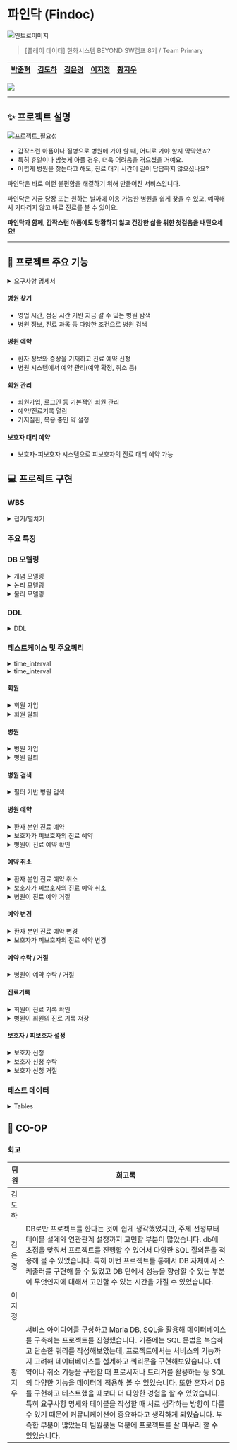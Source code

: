 # 파인닥 (Findoc)

![인트로이미지](https://github.com/beyond-sw-camp/be08-1st-primary-findoc/assets/28796063/ac7970ba-df03-4250-b755-364d25dc31ac)

> [플레이 데이터] 한화시스템 BEYOND SW캠프 8기 / Team Primary
  
|[박준혁](https://github.com/monet2155) | [김도하](https://github.com/esueng) | [김은경](https://github.com/kuk329) | [이지정](https://github.com/leejijung) | [황지우](https://github.com/jbr1tr) |
|------------------------------------------|--------------------------------------|------------------------------------------|-----------------------------------|-------------------------------------|

<!-- 기술 스택 (아이콘) -->
<img src="https://img.shields.io/badge/mariaDB-003545?style=for-the-badge&logo=mariaDB&logoColor=white">


<!-- 🎬[Demo 시연영상](https://www.youtube.com/watch?v=dhMrKTwNI8U&lc=UgzCJR3WxkvsckRyyO94AaABAg&ab_channel=%EB%94%B0%EB%9D%BC%ED%95%98%EB%A9%B4%EC%84%9C%EB%B0%B0%EC%9A%B0%EB%8A%94IT)   
📃[프로젝트 회고록](블로그주소)
-->

----------

## ✨ 프로젝트 설명

![프로젝트_필요성](https://github.com/beyond-sw-camp/be08-1st-primary-findoc/assets/28796063/099759b4-0509-4d3e-bd20-49a8f6b8cacb)

- 갑작스런 아픔이나 질병으로 병원에 가야 할 때, 어디로 가야 할지 막막했죠?
- 특히 휴일이나 밤늦게 아플 경우, 더욱 어려움을 겪으셨을 거예요.
- 어렵게 병원을 찾는다고 해도, 진료 대기 시간이 길어 답답하지 않으셨나요?

파인닥은 바로 이런 불편함을 해결하기 위해 만들어진 서비스입니다.

파인닥은 지금 당장 또는 원하는 날짜에 이용 가능한 병원을 쉽게 찾을 수 있고, 예약해서 기다리지 않고 바로 진료를 볼 수 있어요.

**파인닥과 함께, 갑작스런 아픔에도 당황하지 않고 건강한 삶을 위한 첫걸음을 내딛으세요!**

----------

## 🐧 프로젝트 주요 기능
<details>
	<summary>요구사항 명세서</summary>
	
 ![image](https://github.com/beyond-sw-camp/be08-1st-primary-findoc/assets/96649881/492654b2-0f72-496c-994e-8edd8dcbb1f5)
<br>
[요구사항 명세](https://docs.google.com/spreadsheets/d/1-901JV0erwZaMJBfVRsbWhYAnOgtMyhiOb7uzIzZk0g/edit#gid=0)
</details>


#### 병원 찾기
- 영업 시간, 점심 시간 기반 지금 갈 수 있는 병원 탐색
- 병원 정보, 진료 과목 등 다양한 조건으로 병원 검색
#### 병원 예약
- 환자 정보와 증상을 기재하고 진료 예약 신청
- 병원 시스템에서 예약 관리(예약 확정, 취소 등)
#### 회원 관리
- 회원가입, 로그인 등 기본적인 회원 관리
- 예약/진료기록 열람
- 기저질환, 복용 중인 약 설정
#### 보호자 대리 예약
- 보호자-피보호자 시스템으로 피보호자의 진료 대리 예약 가능

## 💻 프로젝트 구현
<!-- 구동 움짤 -->
### WBS
<details>
  <summary>접기/펼치기
    
  </summary>
  https://docs.google.com/spreadsheets/d/1hpVTMaa_74JfIQDtYtLpZEWX7O0yWWgvPrazUaNrMxc/edit#gid=1835326347
  
  ![wbs](https://github.com/beyond-sw-camp/be08-1st-primary-findoc/assets/96649881/6ed5b4dd-06af-4889-93bd-82d9ee2614ea)

</details>


### 주요 특징

### DB 모델링
<details>
  <summary> <span class="summary-header">개념 모델링</span></summary>

  ![erd_gn](https://github.com/beyond-sw-camp/be08-1st-primary-findoc/assets/96649881/edbb8c5c-306c-4dd6-978a-e0291d34e5a2)

</details>
<details>
  <summary> <span class="summary-header">논리 모델링</span></summary>

  ![ERD_logical_findoc](https://github.com/beyond-sw-camp/be08-1st-primary-findoc/assets/96649881/2e084a49-68a6-4191-96d7-06a3a5583527)

</details>
<details>
  <summary> <span class="summary-header">물리 모델링</span></summary>

  ![ERD_physical_findoc](https://github.com/beyond-sw-camp/be08-1st-primary-findoc/assets/96649881/d4f78a01-21e8-408e-8340-bde06e37b678)

</details>

  
### DDL
  <details>
  <summary>DDL</summary>
  <div>
	  
		# 회원 테이블
		CREATE TABLE `user` (
			`user_no`	INT AUTO_INCREMENT PRIMARY KEY,											-- 유저 식별번호
			`user_id`	VARCHAR(20)	NOT NULL UNIQUE,										-- 유저 ID
			`user_pwd`	VARCHAR(20)	NOT NULL,											-- 유저 Password
			`user_name`	VARCHAR(20)	NOT NULL,											-- 유저 이름
			`user_birthdate`	DATE NOT NULL,												-- 유저 생년월일
			`user_addr`	VARCHAR(50)	NULL,												-- 유저 주소
			`user_phone`	VARCHAR(15)	NOT NULL UNIQUE,										-- 유저 전화번호
			`user_enrolldate`	DATE	NOT NULL	DEFAULT CURDATE(),								-- 유저 회원가입일
			`user_disease`	VARCHAR(50),													-- 유저 기저질환
			`user_medicine`	VARCHAR(50),													-- 유저 복용중인 약
			`user_secession`	ENUM('activate', 'deactivate', 'suspended')	NOT NULL	DEFAULT 'activate',			-- 유저 탈퇴여부(활성화, 비활성화, 정지)
			`secession_date`	DATETIME												-- 유저 탈퇴날짜
		);
		
		
		# 보호자/피보호자 테이블
		CREATE TABLE `guardian` (
			`guard_no`	INT	NOT NULL REFERENCES user(`user_no`)								-- 보호자(유저 식별번호)
			`ward_no`	INT	NOT NULL REFERENCES user(`user_no`),								-- 피보호자(유저 식별번호)
			`guard_relationship`	VARCHAR(20)	NULL,										-- 보호자/피보호자 관계
			`guard_allowed`	ENUM('waiting', 'completed', 'rejected')	NOT NULL	DEFAULT 'waiting',			-- 보호자/피보호자 신청 상태(대기, 연결완료, 거절)
			PRIMARY KEY(guard_no, ward_no)
		);
		
		
		# 병원 테이블
		CREATE TABLE `hospital` (
			`hosp_no`	INT AUTO_INCREMENT	PRIMARY KEY,									-- 병원 유저 식별번호
			`hosp_id`	VARCHAR(20)	NOT NULL UNIQUE,									-- 병원 유저  ID
			`hosp_pwd`	VARCHAR(20)	NOT NULL,										-- 병원 유저 Password
			`hosp_name`	VARCHAR(30)	NOT NULL,										-- 병원 이름
			`hosp_phone`	VARCHAR(15)	NULL UNIQUE,										-- 병원 전화번호
			`hosp_secession` ENUM('activate', 'deactivate', 'suspended') NOT NULL	DEFAULT 'activate',				-- 병원 유저 탈퇴 여부(활성화, 비활성화, 정지)
			`secession_date` DATETIM												-- 병원 유저 탈퇴날짜
		);
		
		
		# 병원 위치정보 테이블
		CREATE TABLE `location` (
		   `loc_no` INT AUTO_INCREMENT PRIMARY KEY,							-- 병원 위치정보 식별 번호
			`loc_addr`	VARCHAR(100)	NOT NULL UNIQUE,					-- 병원 주소
			`loc_lat`	DOUBLE	NOT NULL,							-- 병원 위도
			`loc_long`	DOUBLE	NOT NULL,							-- 병원 경도
			`hosp_no`	INT	NOT NULL REFERENCES `hospital`(`hosp_no`)			-- 병원 식별 번호
		);
		
		
		
		# 병원 공지사항 테이블
		CREATE TABLE `notice` (
		   `notice_no` INT AUTO_INCREMENT PRIMARY KEY,								-- 공지사항 식별 번호
			`notice_datetime`	DATETIME	NOT NULL	DEFAULT CURTIME(),			-- 공지사항 입력 날짜
			`notice_body`	VARCHAR(300)	NOT NULL,							-- 공지사항 내용
			`hosp_no`	INT	NOT NULL REFERENCES hospital(`hosp_no`)					-- 병원 식별번호
		);
		
		
		# 병원 시설 테이블
		CREATE TABLE `facility` (
		   `facility_no` INT AUTO_INCREMENT PRIMARY KEY,					-- 시설 식별 번호
			`facility_name`	VARCHAR(50)	NOT NULL,					-- 병원 시설 이름
			`hosp_no`	INT	NOT NULL REFERENCES hospital(`hosp_no`)			-- 병원 식별 번호
		);
		
		
		# 병원 장비 테이블
		CREATE TABLE `equipment` (
		   `equipment_no` INT AUTO_INCREMENT PRIMARY KEY,				-- 테이블 pk
			`equipment_name`	VARCHAR(50)	NOT NULL,			-- 병원 장비 이름
			`hosp_no`	INT	NOT NULL REFERENCES hospital(`hosp_no`)		-- 병원 식별 번호
		);
		
		
		# 의사 진료과목 목록 테이블
		CREATE TABLE `department` (
			`dept_id`	VARCHAR(10)	PRIMARY KEY,		-- 진료과 ID
			`dept_name`	VARCHAR(30)	NOT NULL		-- 진료과 이름
		);
		
		
		# 의사 테이블
		CREATE TABLE `doctor` (
		    `doctor_no`    INT AUTO_INCREMENT PRIMARY KEY,				-- 의사 식별 번호
		    `hosp_no`    INT    NOT NULL REFERENCES `hospital`(`hosp_no`),		-- 병원 식별 번호
		    `doctor_name` VARCHAR(40) NOT NULL,						-- 의사 이름
		    `doctor_gender` ENUM('F', 'M') NULL						-- 의사 성별
		);
		
		
		# 의사의 진료과목, 진료실 테이블
		CREATE TABLE `doctor_dept` (
			`docdept_no`	INT	AUTO_INCREMENT	PRIMARY KEY,					-- 의사_진료과 식별 번호
			`doctor_no`	INT	NOT NULL REFERENCES doctor(`doctor_no`),			-- 의사 식별번호
			`dept_id`	VARCHAR(10)	NOT NULL	REFERENCES department(`dept_id`),	-- 진료과목 ID
			`docdept_room` VARCHAR(20)								-- 의사 진료실명
		);
		
		# 의사 진료시간 테이블
		CREATE TABLE `worktime` (
		   `worktime_no` INT AUTO_INCREMENT PRIMARY KEY,					-- 테이블 pk
			`worktime_start`	DATETIME	NOT NULL,				-- 의사 진료 시작 시간
			`worktime_end`	DATETIME	NOT NULL,					-- 의사 진료 종료 시간
			`doctor_no`	INT	NOT NULL REFERENCES doctor(`doctor_no`)			-- 의사 식별 번호
		);
		
		
		# 예약 테이블
		CREATE TABLE `appointment` (
			`appt_no`	INT AUTO_INCREMENT	PRIMARY KEY,								-- 예약 식별 번호
			`appt_date`	DATETIME	NOT NULL,									-- 예약 날짜시간
			`appt_status`	ENUM('waiting', 'accepted', 'rejected', 'complete')	NOT NULL	DEFAULT 'waiting',	-- 예약 상태(대기, 승인, 거절, 진료완료)
			`appt_symptom`	VARCHAR(50)	NULL,										-- 예약 증상
			`user_no`	INT	NOT NULL REFERENCES `user`(`user_no`),							-- 유저 식별 번호
			`hosp_no`	INT	NOT NULL REFERENCES hospital(`hosp_no`),						-- 병원 식별 번호
			`doctor_no`	INT	NOT NULL REFERENCES doctor(`doctor_no`),						-- 의사 식별 번호
			`guard_ID` VARCHAR(20),												-- 보호자 ID
			`ward_ID` VARCHAR(20)												-- 피보호자 ID
		);
		
		
		# 진료기록 테이블
		CREATE TABLE `medical_record` (
			`record_no`	INT	AUTO_INCREMENT PRIMARY KEY,								-- 진료기록 식별 번호
			`record_diagnosis`	VARCHAR(100)	NULL,									-- 진료 진단 내용
			`record_treatment`	VARCHAR(100)	NULL,									-- 진료 치료 내용
			`appt_no`	INT	NOT NULL UNIQUE REFERENCES `appointment`(`appt_no`)					-- 예약 식별 번호
		);
		
		
		
		# 거절 사유 테이블
		CREATE TABLE `rejection`(
		   `rejection_no` INT	AUTO_INCREMENT PRIMARY KEY,		            	-- 거절 사유 식별 번호
			`rejection_result` VARCHAR(100) NOT NULL,				-- 거절 이유
			`appt_no` INT NOT NULL REFERENCES `appointment`(`appt_no`)		-- 예약 식별 번호
		);
		
		
		# 의사 스케줄  테이블
		CREATE TABLE schedule(
			schedule_no INT AUTO_INCREMENT PRIMARY KEY,				-- 스케줄 식별 번호
		   schedule_time DATETIME NOT NULL,						-- 스케줄 시간목록
		   schedule_onactive ENUM('active', 'deactive') NOT NULL DEFAULT 'active',	-- 예약 가능여부
		   doctor_no INT NOT NULL REFERENCES doctor(doctor_no)				-- 의사 식별번호
		);
		
		
		# 병원 점심시간 테이블
		CREATE TABLE launch(
			launch_no INT AUTO_INCREMENT PRIMARY KEY,				-- 점심시간 식별 번호
		   launch_start TIME NOT NULL,							-- 점심 시작 시간
		   launch_end TIME NOT NULL,							-- 점심 정료시간
		   hosp_no INT NOT NULL REFERENCES hospital(hosp_no)				-- 병원 식별번호
		);
  </div>
  </details>


### 테스트케이스 및 주요쿼리

  <details>
    <summary> time_interval</summary>
  </details>
  <details>
    <summary> time_interval</summary>
      <p align="center">
      <img src="https://github.com/beyond-sw-camp/be08-1st-primary-findoc/assets/96649881/0910f3fc-4b46-4968-b307-1809f2039b99" alt="Description of first image" width="300"/>
      <img src="https://github.com/beyond-sw-camp/be08-1st-primary-findoc/assets/96649881/ccaed4d3-bcc1-403a-aa5b-266084773362" alt="Description of second image" width="300"/>
    </p>




```sql
-- 일주일간의 시간들 담을 테이블
CREATE OR REPLACE TABLE time_interval (
    half_hour DATETIME,
    onactive ENUM('active', 'deactive'),
    doctor_no INT,
    FOREIGN KEY (doctor_no) REFERENCES doctor(doctor_no)
);
'''
금일부터 일주일간의 시간들 생성 프로시저
(오늘 이전은 삭제 오늘로부터 일주일 중 없는 시간이 있다면 생성,
이미 테이블에 있는 시간에 대해서는 변동없음)
'''
https://github.com/beyond-sw-camp/be08-1st-primary-findoc/blob/main/README.md
DELIMITER $$

CREATE OR REPLACE PROCEDURE loopwhile()
BEGIN
    DECLARE start_datetime DATETIME;
    DECLARE end_datetime DATETIME;
    DECLARE current_datetime DATETIME;

    -- 시작과 종료 시간 설정
    SET start_datetime = DATE(NOW());  -- 오늘 자정
    SET end_datetime = DATE_ADD(start_datetime, INTERVAL 7 DAY);  -- 일주일 후

    -- 오늘 이전의 데이터 삭제
    DELETE FROM time_interval WHERE half_hour < start_datetime;

    -- 의사별 일주일 간 30분 간격 데이터 삽입
    WHILE start_datetime < end_datetime DO
        INSERT INTO time_interval (half_hour, onactive, doctor_no)
        SELECT start_datetime, 'deactive', doctor_no
        FROM doctor
        WHERE NOT EXISTS (
            SELECT 1 FROM time_interval
            WHERE half_hour = start_datetime AND doctor_no = doctor.doctor_no
        );

        -- 다음 30분 간격 설정
        SET start_datetime = DATE_ADD(start_datetime, INTERVAL 30 MINUTE);
    END WHILE;
END$$

DELIMITER ;

-- 일주일 시간 업데이트 프로시저 실행
CALL loopwhile();

-- 근무시간 테이블 생성
CREATE TABLE worktime (
    doctor_no INT,
    start_worktime DATETIME,
    end_worktime DATETIME,
    FOREIGN KEY (doctor_no) REFERENCES doctor(doctor_no)
);

DELIMITER $$

-- 근무시간표가 업데이트 될 때 해당 사이 시간 active 로 변경
CREATE TRIGGER activate_time_intervals
AFTER INSERT ON worktime
FOR EACH ROW
BEGIN
    -- time_interval 테이블의 onactive 상태를 'active'로 업데이트
    UPDATE time_interval
    SET onactive = 'active'
    WHERE doctor_no = NEW.doctor_no
      AND half_hour >= NEW.start_worktime
      AND half_hour <= NEW.end_worktime;
END$$

DELIMITER ;

-- 특정 의사의 특정 시간에 대해서 activate 하는 쿼리 ( deactive도 문제 없음 )
UPDATE time_interval
SET onactive = 'active'
WHERE doctor_no = 1
  AND half_hour = '2024-05-01 08:00:00';
  
-- worktime 테스트 케이스 삽입
INSERT INTO worktime (doctor_no, start_worktime, end_worktime) VALUES
(1, '2024-06-02 08:00:00', '2024-06-02 09:30:00');

-- time_interval 테이블 업데이트 확인
SELECT *
FROM time_interval
WHERE doctor_no=1;
```
  </details>

  #### 회원
  <details>
  <summary>회원 가입</summary>
  <div>

  ```sql
  INSERT INTO user(user_id, user_pwd, user_name, user_birthdate, user_addr, user_phone)
  VALUE('user11', 'password11', '이장선', '1996-06-03', '경기도김포시 장기동 123-43', '01099487826');

  ```
![image](https://github.com/beyond-sw-camp/be08-1st-primary-findoc/assets/80452437/dba7ccd2-5015-46b3-bc24-bcead2f37d82)
  </div>
  </details>
  <details>
  <summary>회원 탈퇴</summary>
  <div>

  ```sql
  UPDATE user
  SET user_secession = 'deactivate',
      secession_date = NOW()
  WHERE user_no = 11;
  ```
![image](https://github.com/beyond-sw-camp/be08-1st-primary-findoc/assets/80452437/92adac65-f0ae-424e-8a71-06693978dc94)

  </div>
  </details>
  
  #### 병원 
  <details>
  <summary>병원 가입</summary>
  <div>

  ```sql
  INSERT INTO hospital(hosp_id, hosp_pwd, hosp_name, hosp_phone)
  VALUES('hosp11', 'password11', '바른 병원', '01011223345');
  ```
![image](https://github.com/beyond-sw-camp/be08-1st-primary-findoc/assets/80452437/28ad5a2f-1bfd-4c89-9efd-e37f323ed6e6)

  </div>
  </details>
  <details>
  <summary>병원 탈퇴</summary>
  <div>

  ```sql
  UPDATE hospital
  SET hosp_secession = 'deactivate',
      secession_date = NOW()
  WHERE hosp_no = 11;
  ```
![image](https://github.com/beyond-sw-camp/be08-1st-primary-findoc/assets/80452437/a632201b-40dc-454e-bc01-8a59087bb7ae)

  </div>
  </details>

  #### 병원 검색 
  <details>
  <summary>필터 기반 병원 검색</summary>
  <div>
   
  * 수술실, MRI가 있는 외과 검색
  ```sql

  SELECT h.hosp_name AS "병원명",
        w.worktime_start AS "진료 시작 시간",
        w.worktime_end AS "진료 종료 시간",
        dept.dept_name AS "진료 과목"
  FROM hospital h
  JOIN facility f ON h.hosp_no = f.hosp_no
  JOIN equipment e ON h.hosp_no = e.hosp_no
  JOIN doctor doc ON h.hosp_no = doc.hosp_no
  JOIN doctor_dept dd ON doc.doctor_no = dd.doctor_no
  JOIN department dept ON dd.dept_id = dept.dept_id
  JOIN location l ON h.hosp_no = l.hosp_no
  JOIN worktime w ON doc.doctor_no = w.doctor_no
  WHERE f.facility_name = "수술실" AND e.equipment_name = "MRI" AND dept.dept_name = "외과";
  ```
![image](https://github.com/beyond-sw-camp/be08-1st-primary-findoc/assets/63641939/51b6fe1e-1914-44cd-87d3-54e74e7d59a8)
  </div>
  </details>

  #### 병원 예약 
  <details>
  <summary>환자 본인 진료 예약</summary>
  <div>
   
  * 해당 예약 시간에 선택한 담당의가 active이면 예약 가능 

  ```sql

  INSERT INTO appointment (appt_date, appt_symptom, user_no, hosp_no, doctor_no)
  SELECT '2024-06-02 08:30:00', '복통', 6, 1, 1
  WHERE EXISTS (
    SELECT 1 
    FROM time_interval 
    WHERE half_hour = '2024-06-02 08:30:00'
      AND doctor_no = 1
      AND onactive = 'active'
  ) AND EXISTS (SELECT 1 FROM doctor WHERE hosp_no=1 AND doctor_no=1);
  ```
![image](https://github.com/beyond-sw-camp/be08-1st-primary-findoc/assets/63641939/45ceab65-5430-4d9c-b5ef-bbdcfcdae6e5)
  </div>
  </details>
  <details>
  <summary>보호자가 피보호자의 진료 예약</summary>
  <div>
   
  * 해당 예약 시간에 선택한 담당의가 active이고, 보호자 관계가 성립하면 예약 가능 

  ```sql

  DELIMITER //

  CREATE PROCEDURE AddAppointmentByGuardian (
      IN in_guard_no INT,
      IN in_ward_no INT,
      IN appt_date DATETIME,
      IN appt_symptom VARCHAR(50),
      IN hosp_no INT,
      IN doctor_no INT,
      IN guard_ID VARCHAR(20),
      IN ward_ID VARCHAR(20)
  )
  BEGIN
      DECLARE guard_exist INT;
      DECLARE doctor_time INT;

      -- 보호자와 피보호자 관계 확인
      SELECT COUNT(*) INTO guard_exist
      FROM `guardian`
      WHERE `guard_no` = in_guard_no
        AND `ward_no` = in_ward_no;

      -- 의사의 활성화된 시간 확인
      SELECT COUNT(*) INTO doctor_time
      FROM time_interval 
      WHERE half_hour = appt_date
        AND doctor_no = doctor_no
        AND onactive = 'active';

      IF guard_exist > 0 AND doctor_time > 0 THEN
          -- 피보호자를 대신하여 예약 신청
          INSERT INTO `appointment` 
          (appt_date, appt_status, appt_symptom, user_no, hosp_no, doctor_no, guard_ID, ward_ID)
          VALUES
          (appt_date, 'waiting', appt_symptom, in_ward_no, hosp_no, doctor_no, guard_ID, ward_ID);
      ELSEIF doctor_time = 0 THEN
          SIGNAL SQLSTATE '45000'
          SET MESSAGE_TEXT = 'Deactive time';
      ELSEIF guard_exist = 0 THEN 
          SIGNAL SQLSTATE '45000'
          SET MESSAGE_TEXT = 'Invalid guardian or ward relationship.';
      END IF;
  END //

  DELIMITER ;

  -- CALL 예시 
  CALL AddAppointmentByGuardian(6, 1, '2024-06-02 08:30:00', '고혈압 증상', 1, 1, 'user06', 'user01');
  ```
![image](https://github.com/beyond-sw-camp/be08-1st-primary-findoc/assets/63641939/44601597-23e3-473c-ad1f-c0c7016179e0)
  </div>
  </details>
  <details>
  <summary>병원이 진료 예약 확인</summary>
  <div>
   
  * 병원 ID를 통해 예약 내역 확인 
  ```sql

  SELECT h.hosp_name AS "병원명",
	    a.appt_date AS "예약일시",
	    u.user_name AS "환자명",
	    a.appt_symptom AS "증상",
	    u.user_phone AS "환자 전화번호",
	    u.user_disease AS "기저질환",
	    a.appt_status AS "예약상태" 
  FROM hospital h
  JOIN appointment a ON h.hosp_no = a.hosp_no
  JOIN user u ON u.user_no = a.user_no
  WHERE h.hosp_id = 'hosp03';
  ```
![image](https://github.com/beyond-sw-camp/be08-1st-primary-findoc/assets/63641939/aa23006f-8840-4522-8495-1c0f56575784)
  </div>
  </details>

  #### 예약 취소 
  <details>
  <summary>환자 본인 진료 예약 취소</summary>
  <div>
   
  * 예약 번호, 회원 아이디, 비밀번호가 일치하면 예약 취소 허용
  ```sql

  DELETE FROM `appointment`
  WHERE `appt_no` = 7
    AND `appt_status` = 'waiting' OR `appt_status` = 'accepted'
    AND `user_no` = (SELECT `user_no` 
                    FROM `user` 
                    WHERE `user_name` = '박민형' 
                      AND `user_id` = 'user03' 
                      AND `user_pwd` = 'password3');
  SELECT * FROM appointment;
  ```
![image](https://github.com/beyond-sw-camp/be08-1st-primary-findoc/assets/63641939/cc285ea9-61dc-49e8-89f1-c8861484ee86)
  </div>
  </details>
  <details>
  <summary>보호자가 피보호자의 진료 예약 취소</summary>
  <div>
  
  * 보호자 아이디, 보호자 비밀번호를 입력받고 해당 예약 내역에 대해 보호자 관계가 성립하면 예약 취소 허용
  ```sql

  DELIMITER //

  CREATE PROCEDURE CancelAppointmentByGuardian (
      IN guard_no INT,
      IN guard_id VARCHAR(50),
      IN guard_password VARCHAR(50),
      IN ward_no INT,
      IN appt_no INT
  )
  BEGIN
      DECLARE guard_exist INT;
      DECLARE appointment_exist INT;

      -- 보호자 자격 및 ID와 비밀번호 확인
      SELECT COUNT(*) INTO guard_exist
      FROM `guardian` g
      JOIN `user` u ON g.guard_no = u.user_no
      WHERE g.guard_no = guard_no
        AND u.user_id = guard_id
        AND u.user_pwd = guard_password
        AND g.ward_no = ward_no
        AND g.guard_allowed = 'completed';

      -- 예약이 존재하는지 확인
      SELECT COUNT(*) INTO appointment_exist
      FROM `appointment`
      WHERE appt_no = appt_no
        AND user_no = ward_no;
        
      IF guard_exist > 0 AND appointment_exist > 0 THEN
          -- appointment 테이블에서 해당 예약에 대한 레코드 삭제
          DELETE FROM `appointment`
          WHERE appt_no = appt_no
            AND user_no = ward_no
        AND appt_status = 'waiting';
      ELSE
          SIGNAL SQLSTATE '45000'
          SET MESSAGE_TEXT = 'Invalid guardian credentials or relationship, or appointment does not exist.';
      END IF;
  END //

  DELIMITER ;

  -- CALL 예시
  CALL CancelAppointmentByGuardian(6, 'user06', 'password6', 1, 10);
  ```
![image](https://github.com/beyond-sw-camp/be08-1st-primary-findoc/assets/63641939/d7792eaf-1712-443a-88ac-2798f19acb34)
  </div>
  </details>
<details>
  <summary>병원이 진료 예약 거절</summary>
  <div>
  
  * appointment 테이블에서 appt_status가 rejected로 변경되면 rejection 테이블에 해당 거절 내역 추가 
  ```sql

  DELIMITER $$

  CREATE TRIGGER after_appointment_update
  AFTER UPDATE ON appointment
  FOR EACH ROW
  BEGIN
      IF NEW.appt_status = 'rejected' AND OLD.appt_status = 'waiting' THEN
          INSERT INTO rejection (rejection_result, appt_no)
          VALUES ('Reservation cancelled by hospital', NEW.appt_no);
      END IF;
  END $$

  DELIMITER ;

  -- UPDATE 예시 
  UPDATE appointment 
  SET appt_status = "rejected"
  WHERE appt_status = "waiting" AND hosp_no = 1 AND appt_no = 8;
  ```
![image](https://github.com/beyond-sw-camp/be08-1st-primary-findoc/assets/63641939/aebaa8a5-71e4-41bf-986d-733d37568828)
![image](https://github.com/beyond-sw-camp/be08-1st-primary-findoc/assets/63641939/74a4f2c3-4a01-4455-a3ea-76da633b66f5)
  </div>
  </details>

  #### 예약 변경
  <details>
  <summary>환자 본인 진료 예약 변경</summary>
  <div>
   
  * 예약 번호, 회원 아이디, 비밀번호가 일치하면 예약 변경 허용
  ```sql

  -- 사용자가 자신의 예약 정보 변경 
  update appointment a
  inner join user u
  on u.user_no=a.user_no
  set a.appt_symptom = '오늘 아침까지 열이났어요'
  where  a.appt_no = 1 -- 특정 예약 식별값
          and u.user_id='user01'   -- 유저 id
          and u.user_pwd='password1' -- 유저 pwd
          and u.user_no=1     -- 유저 고유식별값
          and appt_status ='waiting'; -- 예약 상태
  ```
![image](https://github.com/beyond-sw-camp/be08-1st-primary-findoc/assets/63641939/78b09603-67f5-46b7-88ad-a32fb2b3b0d4)
![image](https://github.com/beyond-sw-camp/be08-1st-primary-findoc/assets/63641939/d930cb68-8763-4763-a3fa-0d6e1d120588)
  </div>
  </details>
  <details>
  <summary>보호자가 피보호자의 진료 예약 변경</summary>
  <div>
   
  * 보호자 아이디, 보호자 비밀번호를 입력받고 해당 예약 내역에 대해 보호자 관계가 성립하면 예약 변경 허용
  ```sql

  update appointment
  set appt_symptom = '오늘 아침까지 열이났어요'
  where appt_status ='waiting' -- 예약 상태
        and appt_no=1  -- 특정 예약 식별값
        and user_no in (select ward_no    -- 특정 보호자의 피보호자 리스트
                        from guardian g
                        join user u on g.guard_no=u.user_no
                        where u.user_id='user06'    -- 보호자 id
                              and user_pwd='password6' -- 보호자 pwd
                              and g.guard_allowed='completed') ; -- 예약 상태
  ```
![image](https://github.com/beyond-sw-camp/be08-1st-primary-findoc/assets/63641939/76814e3c-cf25-419e-98ee-22ba80e46bc6)
![image](https://github.com/beyond-sw-camp/be08-1st-primary-findoc/assets/63641939/cd5ca216-f597-41ec-baa1-99f9c97f6572)
  </div>
  </details>

  #### 예약 수락 / 거절
  <details>
  <summary>병원이 예약 수락 / 거절</summary>
  <div>
   
  * 예약 번호를 입력받아 수락/거절 여부 결정 
  ```sql

  -- 예약 상태 변경 프로시저
  DELIMITER $$
  CREATE PROCEDURE change_appointment_status (
      IN p_appt_no INT,
      IN p_status enum('rejected','accepted'),
      IN p_reason TEXT
  )
  BEGIN
      -- 예약 상태 업데이트
      UPDATE appointment
      SET appt_status = p_status
      WHERE appt_no = p_appt_no;

      -- 거절인 경우 거절 사유 추가
      IF p_status = 'rejected' THEN
          INSERT INTO rejection (rejection_result, appt_no)
          VALUES (p_reason, p_appt_no);
      END IF;
  END $$
  DELIMITER ;


  -- call 예시
  call change_appointment_status(1,'accepted',NULL);

  call change_appointment_status(1,'rejected','담당의사가 개인사정으로 오늘 휴진합니다.');
  ```
![image](https://github.com/beyond-sw-camp/be08-1st-primary-findoc/assets/63641939/03e64a62-39a7-49b0-87ce-3a9fdd2ee2d4)
![image](https://github.com/beyond-sw-camp/be08-1st-primary-findoc/assets/63641939/c5e3be0f-a02b-420a-b181-bdbc154c494d)
![image](https://github.com/beyond-sw-camp/be08-1st-primary-findoc/assets/63641939/d920de2b-538b-4323-af2e-473d66f77fcc)
  </div>
  </details>

#### 진료기록
  <details>
  <summary>회원이 진료 기록 확인</summary>
  <div>
   
  * 회원 아이디, 비밀번호를 입력받아 진료 기록 확인 
  ```sql

  select appt_date as '방문 날짜',
       u.user_name as '사용자명',
       h.hosp_name as '병원 이름',
       d.doctor_name as '의사 이름',
       ifnull(appt_symptom,'없음') as '증상',
       m.record_diagnosis as '진단 내용',
       m.record_treatment as '처방 내용'
  from user u
  left join appointment app on u.user_no=app.user_no
  join hospital h on app.hosp_no = h.hosp_no
  join doctor d on app.doctor_no=d.doctor_no
  join medical_record m on app.appt_no = m.appt_no
  where appt_status= 'complete' and u.user_id = 'user08' and u.user_pwd='password8';
  ```
![image](https://github.com/beyond-sw-camp/be08-1st-primary-findoc/assets/63641939/ec52be40-6351-4a59-8f24-f3cacf108119)
  </div>
  </details>
  <details>
  <summary>병원이 회원의 진료 기록 저장</summary>
  <div>
   
  * 병원이 진료가 완료된 진료 정보 저장
  ```sql
  INSERT INTO medical_record(record_diagnosis, record_treatment, appt_no, hosp_no, user_no, docdept_no)
  VALUES('위염', '약 처방', 8, 1, 6, 1);
  ```
![image](https://github.com/beyond-sw-camp/be08-1st-primary-findoc/assets/63641939/faf3383c-417a-4760-934c-06589b0e8c42)
  </div>
  </details>

#### 보호자 / 피보호자 설정 
  <details>
  <summary>보호자 신청</summary>
  <div>
   
  * 보호자 회원 번호, 피보호자 회원 번호, 관계를 입력 받아 보호자 신청 
  ```sql

  INSERT INTO guardian(guard_no, ward_no, guard_relationship)
  VALUES(1, 2, '부모');
  ```
![image](https://github.com/beyond-sw-camp/be08-1st-primary-findoc/assets/80452437/1468c121-3f4e-47db-851b-0e7c666a8294)

  </div>
  </details>
  <details>
  <summary>보호자 신청 수락</summary>
  <div>
   
  * 보호자 허가 상태를 completed로 변경  
  ```sql

  UPDATE guardian
  SET guard_allowed = 'completed'
  WHERE guard_no = 1 AND ward_no = 2;
  ```
![image](https://github.com/beyond-sw-camp/be08-1st-primary-findoc/assets/80452437/c30a22c8-e574-4ab7-89a3-5152439a1623)

  </div>
  </details>
  <details>
  <summary>보호자 신청 거절</summary>
  <div>
   
  * 보호자 허가 상태를 rejected로 변경 
  ```sql

  UPDATE guardian
  SET guard_allowed = 'rejected'
  WHERE guard_no = 1 AND ward_no = 2;
  ```
![image](https://github.com/beyond-sw-camp/be08-1st-primary-findoc/assets/80452437/a180ac2c-4544-4511-be43-4c53be77f655)

  </div>
  </details>
  

### 테스트 데이터
<details>
  <summary>Tables</summary>

<details>
  <summary> User Table </summary>
  
  | user_id     | user_pwd     | user_name     | user_birthdate | user_addr         | user_phone   | user_disease   | user_medicine  |
|-------------|--------------|---------------|----------------|-------------------|--------------|----------------|----------------|
| john_doe    | password123  | John Doe      | 1985-02-15     | 1234 Broadway St  | 01012345678  | Asthma         | Ventolin       |
| jane_smith  | password123  | Jane Smith    | 1990-08-25     | 2345 Maple Ave    | 01098765432  | Diabetes       | Metformin      |
| susan_lee   | password789  | Susan Lee     | 1975-05-22     | 7890 Elm St       | 0105556677   | Hypertension   | Lisinopril     |
| mike_brown  | mike1234     | Mike Brown    | 1988-11-16     | 4567 Pine St      | 0108765432   | None           | NULL           |
| lisa_ray    | lisa9876     | Lisa Ray      | 1992-03-30     | 321 Oak St        | 0102345678   | Allergies      | Cetirizine     |
| alex_gray   | alexpass     | Alex Gray     | 1983-09-12     | 1579 River Rd     | 0105647382   | None           | NULL           |
| emma_white  | emma1234     | Emma White    | 1995-07-20     | 2020 Sunset Blvd  | 0104321567   | Eczema         | Hydrocortisone |
| noah_wilson | noahpass     | Noah Wilson   | 1980-01-05     | 450 Mountain View | 0109876543   | Anxiety        | Zoloft         |
| olivia_harris | oliviah123 | Olivia Harris | 1992-11-10     | 789 East Dr       | 0106667778   | Asthma         | Ventolin       |
| james_lopez | jamesl456    | James Lopez   | 1979-08-23     | 321 West St       | 0102223334   | Diabetes       | Insulin        |

</details>
<details>
  <summary> Guardian Table</summary>
  
  | guard_no | ward_no | guard_relationship | guard_allowed |
|----------|---------|--------------------|---------------|
| 1        | 2       | Parent             | completed     |
| 2        | 3       | Sibling            | completed     |
| 1        | 4       | Child              | waiting       |
| 4        | 5       | Parent             | completed     |
| 6        | 7       | Spouse             | completed     |
| 8        | 9       | Child              | waiting       |

</details>
<details>
  <summary>Hospital Table</summary>
  
  | hosp_id    | hosp_pwd    | hosp_name                 | hosp_phone |
|------------|-------------|---------------------------|------------|
| bestcare   | hosp1234    | Best Care Medical Center  | 021234567  |
| cityhealth | citypass    | City Health Clinic        | 023456789  |
| medicore   | secure1234  | MediCore Facility         | 024567890  |
| greenmed   | green2023   | Green Medical Services    | 027891011  |
| bluestar   | blue1234    | Blue Star Hospital        | 028765432  |
</details>

<details>
  <summary> Location Table </summary>

  | loc_addr            | loc_lat | loc_long  | hosp_no |
|---------------------|---------|-----------|---------|
| 6789 Hospital Rd    | 37.7749 | -122.4194 | 1       |
| 123 Health Blvd     | 40.7128 | -74.0060  | 2       |
| 456 Clinic Rd       | 34.0522 | -118.2437 | 3       |
| 500 Clinic Center Dr| 39.9042 | -75.1698  | 4       |
| 1200 Health Park    | 33.6844 | -117.8265 | 5       |

</details>

<details>
  <summary> Notice Table</summary>

  | notice_datetime | notice_body                        | hosp_no |
|-----------------|------------------------------------|---------|
| NOW()           | Please wear a mask.                | 1       |
| NOW()           | Flu shots available.               | 2       |
| NOW()           | New COVID-19 guidelines updated.   | 3       |
| NOW()           | Annual health checkup discount event.| 4    |
| NOW()           | COVID-19 vaccination available.    | 5       |

</details>

<details>
  <summary>Facility Table</summary>

  | facility_name       | hosp_no |
|---------------------|---------|
| Emergency Room      | 1       |
| Intensive Care Unit | 2       |
| Pediatrics Wing     | 3       |
| Maternity Ward      | 4       |
| Oncology Center     | 5       |

  
</details>

<details>
  <summary>Equipment Table</summary>
  
  | equipment_name | hosp_no |
|----------------|---------|
| MRI Scanner    | 1       |
| Ultrasound     | 2       |
| X-Ray Machine  | 3       |
| CT Scanner     | 4       |
| ECG Machine    | 5       |

</details>
<details>
  <summary>Department Table</summary>

  | dept_id | dept_name   |
|---------|-------------|
| cardio  | Cardiology  |
| gynae   | Gynecology  |
| ortho   | Orthopedics |

</details>
<details>
  <summary>Doctor Table</summary>

  | hosp_no | doctor_name       | doctor_gender |
|---------|-------------------|---------------|
| 1       | Dr. Alice Johnson | F             |
| 2       | Dr. Emily White   | F             |
| 3       | Dr. Robert Green  | M             |
| 4       | Dr. Charlotte Johnson | F         |
| 5       | Dr. Henry Martinez| M             |

</details>
<details>
  <summary>Doctor Departmentw Table</summary>

  | doctor_no | dept_id | docdept_room |
|-----------|---------|--------------|
| 1         | cardio  | 101A         |
| 2         | gynae   | 202B         |
| 3         | ortho   | 303C         |
| 4         | gynae   | 403D         |
| 5         | ortho   | 505E         |

</details>
<details>
  <summary>Worktime Table</summary>  

  | worktime_start       | worktime_end         | doctor_no |
|----------------------|----------------------|-----------|
| 2023-01-01 08:00:00  | 2023-01-01 16:00:00  | 1         |
| 2023-01-02 09:00:00  | 2023-01-02 17:00:00  | 2         |
| 2023-01-03 10:00:00  | 2023-01-03 18:00:00  | 3         |
| 2023-01-04 08:00:00  | 2023-01-04 14:00:00  | 4         |
| 2023-01-05 12:00:00  | 2023-01-05 18:00:00  | 5         |

</details>
<details>
  <summary>Appointment Table</summary>

  | appt_date            | appt_symptom      | user_no | hosp_no | doctor_no |
|----------------------|-------------------|---------|---------|-----------|
| 2023-12-15 10:00:00  | Cough and fever   | 1       | 1       | 1         |
| 2023-12-20 11:00:00  | Headache          | 2       | 2       | 2         |
| 2023-12-21 12:00:00  | Broken leg        | 3       | 3       | 3         |
| 2023-12-22 14:00:00  | Regular checkup   | 4       | 4       | 4         |
| 2023-12-23 15:00:00  | Chemotherapy session | 5   | 5       | 5         |

</details>
<details>
  <summary>Medical Record Table</summary>

  | record_diagnosis | record_treatment    | appt_no |
|------------------|---------------------|---------|
| Flu              | Rest and medication | 1       |
| Migraine         | Prescribed pain relief | 2     |
| Leg fracture     | Surgery required    | 3       |
| General checkup  | All clear           | 4       |
| Cancer treatment | Chemotherapy        | 5       |

</details>
<details>
  <summary>Rejection Table</summary>

  | rejection_result                  | appt_no |
|-----------------------------------|---------|
| Doctor unavailable on requested date | 1     |
| Unavailable for requested time    | 2       |
| Doctor on leave                   | 3       |

</details>
</details>

## 👫 CO-OP


### 회고
|팀원|회고록|
|-----|-----|
|김도하|    |
|김은경|DB로만 프로젝트를 한다는 것에 쉽게 생각했었지만, 주제 선정부터 테이블 설계와 연관관계 설정까지 고민할 부분이 많았습니다. db에 초점을 맞춰서 프로젝트를 진행할 수 있어서 다양한 SQL 질의문을 적용해 볼 수 있었습니다. 특히 이번 프로젝트를 통해서 DB 자체에서 스케줄러를 구현해 볼 수 있었고 DB 단에서 성능을 향상할 수 있는 부분이 무엇인지에 대해서 고민할 수 있는 시간을 가질 수 있었습니다.|
|이지정|    |
|황지우|서비스 아이디어를 구상하고 Maria DB, SQL을 활용해 데이터베이스를 구축하는 프로젝트를 진행했습니다. 기존에는 SQL 문법을 복습하고 단순한 쿼리를 작성해보았는데, 프로젝트에서는 서비스의 기능까지 고려해 데이터베이스를 설계하고 쿼리문을 구현해보았습니다. 예약이나 취소 기능을 구현할 때 프로시저나 트리거를 활용하는 등 SQL의 다양한 기능을 데이터에 적용해 볼 수 있었습니다. 또한 혼자서 DB를 구현하고 테스트했을 때보다 더 다양한 경험을 할 수 있었습니다. 특히 요구사항 명세와 테이블을 작성할 때 서로 생각하는 방향이 다를 수 있기 때문에 커뮤니케이션이 중요하다고 생각하게 되었습니다. 부족한 부분이 많았는데 팀원분들 덕분에 프로젝트를 잘 마무리 할 수 있었습니다.|
